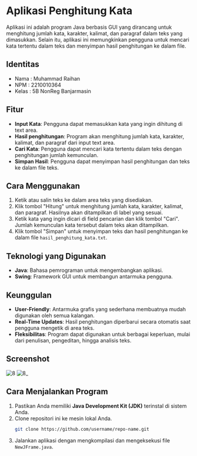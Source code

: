 # Aplikasi Penghitung Kata

Aplikasi ini adalah program Java berbasis GUI yang dirancang untuk menghitung jumlah kata, karakter, kalimat, dan paragraf dalam teks yang dimasukkan. Selain itu, aplikasi ini memungkinkan pengguna untuk mencari kata tertentu dalam teks dan menyimpan hasil penghitungan ke dalam file.

## Identitas
- Nama  : Muhammad Raihan
- NPM   : 2210010364
- Kelas : 5B NonReg Banjarmasin

## Fitur
- **Input Kata**: Pengguna dapat memasukkan kata yang ingin dihitung di text area.
- **Hasil penghitungan**: Program akan menghitung jumlah kata, karakter, kalimat, dan paragraf dari input text area.
- **Cari Kata**: Pengguna dapat mencari kata tertentu dalam teks dengan penghitungan jumlah kemunculan.
- **Simpan Hasil**: Pengguna dapat menyimpan hasil penghitungan dan teks ke dalam file teks.

## Cara Menggunakan
1. Ketik atau salin teks ke dalam area teks yang disediakan.
2. Klik tombol "Hitung" untuk menghitung jumlah kata, karakter, kalimat, dan paragraf. Hasilnya akan ditampilkan di label yang sesuai.
3. Ketik kata yang ingin dicari di field pencarian dan klik tombol "Cari". Jumlah kemunculan kata tersebut dalam teks akan ditampilkan.
4. Klik tombol "Simpan" untuk menyimpan teks dan hasil penghitungan ke dalam file `hasil_penghitung_kata.txt`.

## Teknologi yang Digunakan
- **Java**: Bahasa pemrograman untuk mengembangkan aplikasi.
- **Swing**: Framework GUI untuk membangun antarmuka pengguna.

## Keunggulan
- **User-Friendly**: Antarmuka grafis yang sederhana membuatnya mudah digunakan oleh semua kalangan.
- **Real-Time Updates**: Hasil penghitungan diperbarui secara otomatis saat pengguna mengetik di area teks.
- **Fleksibilitas**: Program dapat digunakan untuk berbagai keperluan, mulai dari penulisan, pengeditan, hingga analisis teks.

## Screenshot
![8](https://github.com/user-attachments/assets/703f8432-f81c-4ae7-a536-8f3cbb30d670)
![8_](https://github.com/user-attachments/assets/6776fd5f-a58a-4fc8-9410-bc0a3cb43a48)

## Cara Menjalankan Program
1. Pastikan Anda memiliki **Java Development Kit (JDK)** terinstal di sistem Anda.
2. Clone repositori ini ke mesin lokal Anda.
   ```bash
   git clone https://github.com/username/repo-name.git
3. Jalankan aplikasi dengan mengkompilasi dan mengeksekusi file `NewJFrame.java`.
